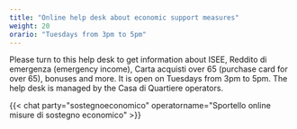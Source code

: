 ```yaml
---
title: "Online help desk about economic support measures"
weight: 20
orario: "Tuesdays from 3pm to 5pm"
---
```


Please turn to this help desk to get information about ISEE, Reddito di emergenza (emergency income), Carta acquisti over 65 (purchase card for over 65), bonuses and more.
It is open on Tuesdays from 3pm to 5pm.
The help desk is managed by the Casa di Quartiere operators.

{{< chat party="sostegnoeconomico" operatorname="Sportello online misure di sostegno economico" >}}
